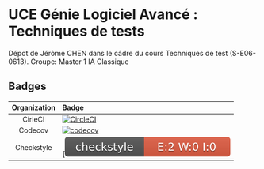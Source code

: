 # UCE Génie Logiciel Avancé : Techniques de tests

Dépot de Jérôme CHEN dans le câdre du cours Techniques de test (S-E06-0613).
Groupe: Master 1 IA Classique

## Badges

| Organization  | Badge    |
|:-------------:|:---------|
| CirleCI       | [![CircleCI](https://dl.circleci.com/status-badge/img/gh/Isio-19/techniques-de-test/tree/master.svg?style=svg)](https://dl.circleci.com/status-badge/redirect/gh/Isio-19/techniques-de-test/tree/master)    |
| Codecov       | [![codecov](https://codecov.io/gh/Isio-19/techniques-de-test/graph/badge.svg?token=V56QGBFDJN)](https://codecov.io/gh/Isio-19/techniques-de-test)    |
| Checkstyle    | [![checkstyle](target/site/badges/checkstyle-result.svg) |